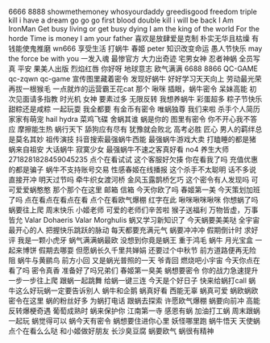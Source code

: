 6666
8888
showmethemoney
whosyourdaddy
greedisgood
freedom
triple kill
i have a dream
go go go
first blood
double kill
i will be back
I Am IronMan
Get busy living or get busy dying
I am the king of the world
For the horde
Time is money
I am your father
喜欢是放肆爱是克制
朴实无华且枯燥
有钱能使鬼推磨
wn666
享受生活
打蜗牛
春姬
peter
知识改变命运
愚人节快乐
may the force be with you
一发入魂
最惨官方
大力出奇迹
宅男女神
忍者神蜗
全员写真
平安
果美人出版
烈焰红唇
你好呀
地球意志
欧气满满
6688
8866
QC-GAME
qc-zqwn
qc-game
宣传图里藏着密令
发现好蜗牛
好好学习天天向上
劳动最光荣
再拔一根猴毛
一点就炸的运营霸王花cat
那个
啾咪
插眼，蜗牛密令
呆妹高能
初次见面请多指教
时光机
女神
要素过多
无限反转
我想养蜗牛
彩蛋超多
粽子节快乐
甜粽还是咸粽
一起玩耍
我全都要
有金币有密令
唯蜗独尊
我们来啦
杀手个人简历
家家有萌宠
hail hydra
菜鸡飞碟
舍蜗其谁
蜗是你的
图里有密令
你不开心我不答应
摩擦能生热
蜗行天下
舔狗应有尽有
犹豫就会败北
高考必胜
匠心
男人的羁绊总是莫名其妙
祖传演技
抖音搜索最强蜗牛西能
最强蜗牛游戏大卖
打瞌睡的都是猪
蜗来自祖安
大话蜗牛
寂寞少女
最强蜗牛不速之客真好看
no4
养生大师
2718281828459045235
点个在看试试
这个客服好欠揍
你在看我了吗
充值优惠的都是骗子
蜗牛不支持账号交易
性感春姬在线播报
这个杀手不太聪明
话不多说直接开冲
明天过节吗
牵牛织女渡河桥
金风玉露鹊桥乞巧
这个密令有人发现吗
可可爱爱蜗憨憨
那个那个在这里
邮箱
信箱
今天你欧了吗
春姬第一美
今天策划加班了吗
点在看点在看点在看
点个在看欧气爆棚
红字在此
啾咪啾咪啾咪
你想蜗了吗
蜗要往上爬
周末快乐
小姬老师
可爱的老师们辛苦啦
猴子送福利
万物皆虚，万事皆允
Valar Dohaeris
Valar Morghulis
蜗又学习新知识了
今天蜗要美美哒
全宇宙最开心的人
把握快乐跳跃的脉动
每天都要充满元气
蜗要冲冲冲
假期倒计时
求好评
我是一颗小虎牙
蜗气满满蜗最欧
没想到你竟是蜗王
重于鸿毛
蜗牛
月光宝盒
一起来博饼
假期去哪耍
但愿蜗长久千里共婵娟
还要过个中秋节
前方道路便再无险阻
蜗牛与黄鹂鸟
前方小回
又是蜗光普照的一天
爷青回
燃烧吧小宇宙
今天你点在看了吗
密令真香
准备好了吗兄弟们
春姬第一臭美
蜗想要密令
你的战力急速提升
一步一步往上爬
跟蜗一起跳舞
给蜗一键三连
今天是个好日子
快来给蜗打call
蜗牛这么好玩蜗一定要告诉别人
蜗牛和企鹅
蜗真好看
西能无辜
蜗真可爱
蜗欧蜗欧
密令在这里
蜗的粉丝好多
为蜗打电话
跟蜗去探索
许愿欧气爆棚
蜗要向前冲
高能反转爆梗奇遇
葡萄成熟时
蜗来保护你
江南第一寺
感恩有蜗
加油打工蜗
周末跟蜗一起玩
蜗觉得可以
蜗今天有密令
蜗想要住进你心里
妖怪哪里跑
蜗牛悟天
天使蜗
点个在看么么哒
和小姬做好朋友
长沙臭豆腐
蜗要欧气
蜗很有精神

